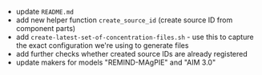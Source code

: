 + update `README.md`
+ add new helper function `create_source_id` (create source ID from component parts)
+ add `create-latest-set-of-concentration-files.sh` - use this to capture the exact configuration we're using to generate files
+ add further checks whether created source IDs are already registered
+ update makers for models "REMIND-MAgPIE" and "AIM 3.0"
